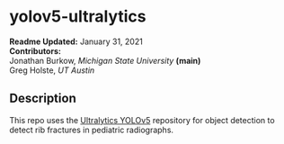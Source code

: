 # yolov5-ultralytics

**Readme Updated:** January 31, 2021  
**Contributors:**  
Jonathan Burkow, *Michigan State University* **(main)**  
Greg Holste, *UT Austin*

## Description
This repo uses the [Ultralytics YOLOv5](https://github.com/ultralytics/yolov5) repository for object detection to detect rib fractures in pediatric radiographs.
